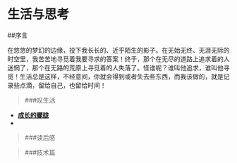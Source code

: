 
# 生活与思考

##序言

  在悠悠的梦幻的边缘，投下我长长的、近乎陌生的影子。在无始无终、无涯无际的时空里，我苦苦地寻觅着我要寻求的答案！终于，那个在无尽的道路上追求着的人迷惘了，那个在无路的荒原上寻觅着的人失落了。怪谁呢？谁叫他追求，谁叫他寻觅！生活总是这样，不经意间，你就会得到或者失去些东西，而我该做的，就是记录些点滴，留给自己，也留给时间！

> ###叹生活
- **[成长的朦胧](https://github.com/lin-credible/life-and-thinking/blob/master/life/%E6%88%90%E9%95%BF.md)**
- 

> ###读后感

> ###技术篇


